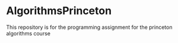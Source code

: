 # AlgorithmsPrinceton
This repository is for the programming assignment for the princeton algorithms course
